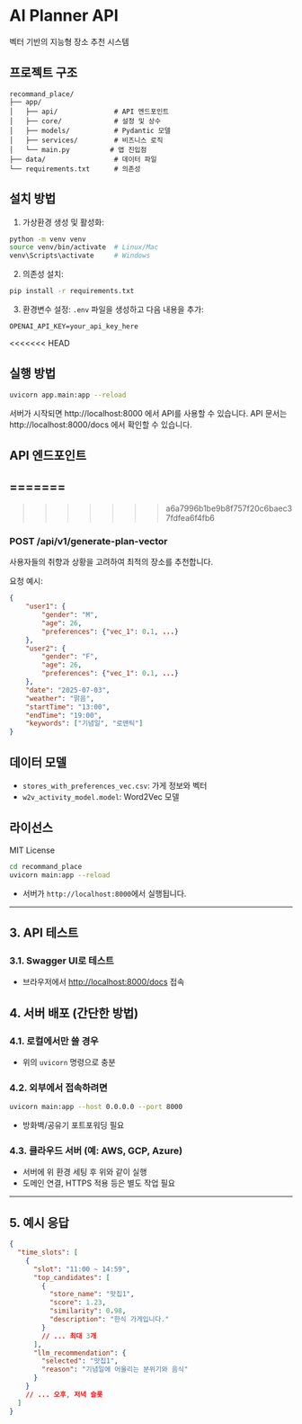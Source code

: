 # AI Planner API

벡터 기반의 지능형 장소 추천 시스템

## 프로젝트 구조

```
recommand_place/
├── app/
│   ├── api/              # API 엔드포인트
│   ├── core/             # 설정 및 상수
│   ├── models/           # Pydantic 모델
│   ├── services/         # 비즈니스 로직
│   └── main.py          # 앱 진입점
├── data/                 # 데이터 파일
└── requirements.txt      # 의존성
```

## 설치 방법

1. 가상환경 생성 및 활성화:
```bash
python -m venv venv
source venv/bin/activate  # Linux/Mac
venv\Scripts\activate     # Windows
```

2. 의존성 설치:
```bash
pip install -r requirements.txt
```

3. 환경변수 설정:
`.env` 파일을 생성하고 다음 내용을 추가:
```
OPENAI_API_KEY=your_api_key_here
```
<<<<<<< HEAD

## 실행 방법

```bash
uvicorn app.main:app --reload
```

서버가 시작되면 http://localhost:8000 에서 API를 사용할 수 있습니다.
API 문서는 http://localhost:8000/docs 에서 확인할 수 있습니다.

## API 엔드포인트
=======
---
>>>>>>> a6a7996b1be9b8f757f20c6baec37fdfea6f4fb6

### POST /api/v1/generate-plan-vector

사용자들의 취향과 상황을 고려하여 최적의 장소를 추천합니다.

요청 예시:
```json
{
    "user1": {
        "gender": "M",
        "age": 26,
        "preferences": {"vec_1": 0.1, ...}
    },
    "user2": {
        "gender": "F",
        "age": 26,
        "preferences": {"vec_1": 0.1, ...}
    },
    "date": "2025-07-03",
    "weather": "맑음",
    "startTime": "13:00",
    "endTime": "19:00",
    "keywords": ["기념일", "로맨틱"]
}
```

## 데이터 모델

- `stores_with_preferences_vec.csv`: 가게 정보와 벡터
- `w2v_activity_model.model`: Word2Vec 모델

## 라이선스

MIT License

```bash
cd recommand_place
uvicorn main:app --reload
```
- 서버가 `http://localhost:8000`에서 실행됩니다.

---

## 3. API 테스트

### 3.1. Swagger UI로 테스트
- 브라우저에서 [http://localhost:8000/docs](http://localhost:8000/docs) 접속

## 4. 서버 배포 (간단한 방법)

### 4.1. 로컬에서만 쓸 경우
- 위의 `uvicorn` 명령으로 충분

### 4.2. 외부에서 접속하려면
```bash
uvicorn main:app --host 0.0.0.0 --port 8000
```
- 방화벽/공유기 포트포워딩 필요

### 4.3. 클라우드 서버 (예: AWS, GCP, Azure)
- 서버에 위 환경 세팅 후 위와 같이 실행
- 도메인 연결, HTTPS 적용 등은 별도 작업 필요

---

## 5. 예시 응답

```json
{
  "time_slots": [
    {
      "slot": "11:00 ~ 14:59",
      "top_candidates": [
        {
          "store_name": "맛집1",
          "score": 1.23,
          "similarity": 0.98,
          "description": "한식 가게입니다."
        }
        // ... 최대 3개
      ],
      "llm_recommendation": {
        "selected": "맛집1",
        "reason": "기념일에 어울리는 분위기와 음식"
      }
    }
    // ... 오후, 저녁 슬롯
  ]
}
```

